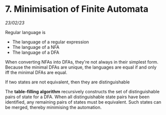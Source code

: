 # 7. Minimisation of Finite Automata
_23/02/23_

Regular language is
- The language of a regular expression
- The language of a NFA
- The language of a DFA


When converting NFAs into DFAs, they're not always in their simplest form. Because the minimal DFAs are unique, the languages are equal if and only iff the minimal DFAs are equal.

If two states are not equivalent, then they are distinguishable 

The **table-filling algorithm** recursively constructs the set of distinguishable pairs of state for a DFA. When all distinguishable state pairs have been identified, any remaining pairs of states must be equivalent. Such states can be merged, thereby minimising the automation.